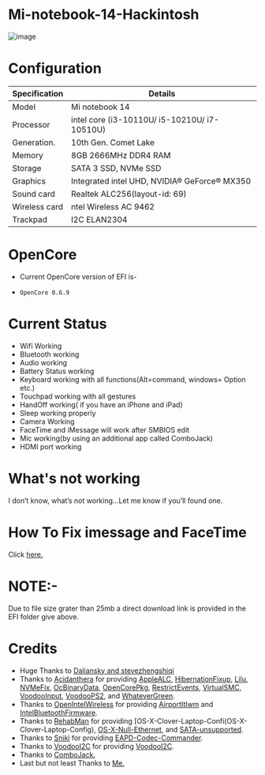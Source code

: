# Mi-notebook-14-Hackintosh

![image](https://user-images.githubusercontent.com/77840685/119644074-1c78ee00-be3a-11eb-9a62-0cc78fad47bb.png)

# Configuration

| Specification | Details |
| ------------- | ------------- |
| Model         |   Mi notebook 14  |
| Processor     |   intel core (i3-10110U/ i5-10210U/ i7-10510U) |
| Generation.   | 10th Gen. Comet Lake|
| Memory        | 8GB 2666MHz DDR4 RAM|
| Storage       |SATA 3 SSD, NVMe SSD|
| Graphics      | Integrated intel UHD, NVIDIA® GeForce® MX350|
| Sound card    | Realtek ALC256(layout-id: 69)|
| Wireless card | ntel Wireless AC 9462|
| Trackpad      |I2C ELAN2304|

# OpenCore

* Current OpenCore version of EFI is-
*     OpenCore 0.6.9

# Current Status

* Wifi Working
* Bluetooth working
* Audio working
* Battery Status working
* Keyboard working with all functions(Alt=command, windows= Option etc.)
* Touchpad working with all gestures
* HandOff working( if you have an iPhone and iPad)
* Sleep working properly
* Camera Working
* FaceTime and iMessage will work after SMBIOS edit
* Mic working(by using an additional app called ComboJack)
* HDMI port working

# What's not working

I don’t know, what’s not working…Let me know if you’ll found one.

# How To Fix imessage and FaceTime

Click [here.](https://dortania.github.io/OpenCore-Post-Install/universal/iservices.html)
#   NOTE:-
Due to file size grater than 25mb a direct download link is provided in the EFI folder give above.
# Credits

* Huge Thanks to [Daliansky and stevezhengshiqi](https://github.com/daliansky/)
* Thanks to [Acidanthera](https://github.com/acidanthera) for providing [AppleALC](https://github.com/acidanthera/AppleALC), [HibernationFixup](https://github.com/acidanthera/HibernationFixup), [Lilu](https://github.com/acidanthera/Lilu), [NVMeFix](https://github.com/acidanthera/NVMeFix), [OcBinaryData](https://github.com/acidanthera/OcBinaryData), [OpenCorePkg](https://github.com/acidanthera/OpenCorePkg), [RestrictEvents](https://github.com/acidanthera/RestrictEvents), [VirtualSMC](https://github.com/acidanthera/VirtualSMC), [VoodooInput](https://github.com/acidanthera/VoodooInput), [VoodooPS2](https://github.com/acidanthera/VoodooPS2), and [WhateverGreen](https://github.com/acidanthera/WhateverGreen).
* Thanks to [OpenIntelWireless](https://github.com/OpenIntelWireless) for providing [AirportItlwm](https://github.com/OpenIntelWireless/itlwm) and [IntelBluetoothFirmware](https://github.com/OpenIntelWireless/IntelBluetoothFirmware).
* Thanks to [RehabMan](https://github.com/RehabMan) for providing [OS-X-Clover-Laptop-Confi(OS-X-Clover-Laptop-Config), [OS-X-Null-Ethernet](https://github.com/RehabMan/OS-X-Null-Ethernet), and [SATA-unsupported](https://github.com/RehabMan/hack-tools/tree/master/kexts/SATA-unsupported.kext).
* Thanks to [Sniki](https://github.com/Sniki) for providing [EAPD-Codec-Commander](EAPD-Codec-Commander).
* Thanks to [VoodooI2C](https://github.com/VoodooI2C) for providing [VoodooI2C](https://github.com/VoodooI2C/VoodooI2C).
* Thanks to [ComboJack.](https://github.com/hackintosh-stuff/ComboJack)
* Last but not least Thanks to [Me.](https://github.com/itsabhishekolkha/)

